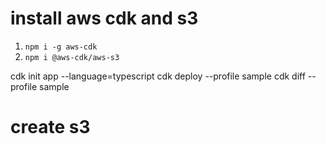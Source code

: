 # install aws cdk and s3
1. `npm i -g aws-cdk`
2. `npm i @aws-cdk/aws-s3`

cdk init app --language=typescript
cdk deploy --profile sample
cdk diff --profile sample

# create s3
